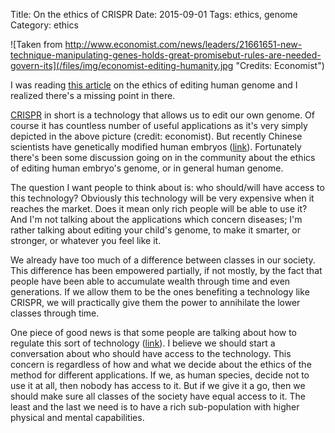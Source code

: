 Title: On the ethics of CRISPR
Date: 2015-09-01
Tags: ethics, genome
Category: ethics

![Taken from http://www.economist.com/news/leaders/21661651-new-technique-manipulating-genes-holds-great-promisebut-rules-are-needed-govern-its](/files/img/economist-editing-humanity.jpg "Credits: Economist")

I was reading [this article](http://www.economist.com/news/leaders/21661651-new-technique-manipulating-genes-holds-great-promisebut-rules-are-needed-govern-its) on the ethics of editing human genome and I realized there's a missing point in there.

[CRISPR](https://en.wikipedia.org/wiki/CRISPR) in short is a technology that allows us to edit our own genome. Of course it has countless number of useful applications as it's very simply depicted in the above picture (credit: economist). But recently Chinese scientists have genetically modified human embryos ([link](http://www.nature.com/news/chinese-scientists-genetically-modify-human-embryos-1.17378)). Fortunately there's been some discussion going on in the community about the ethics of editing human embryo's genome, or in general human genome.

The question I want people to think about is: who should/will have access to this technology? Obviously this technology will be very expensive when it reaches the market. Does it mean only rich people will be able to use it? And I'm not talking about the applications which concern diseases; I'm rather talking about editing your child's genome, to make it smarter, or stronger, or whatever you feel like it.

We already have too much of a difference between classes in our society. This difference has been empowered partially, if not mostly, by the fact that people have been able to accumulate wealth through time and even generations. If we allow them to be the ones benefiting a technology like CRISPR, we will practically give them the power to annihilate the lower classes through time.

One piece of good news is that some people are talking about how to regulate this sort of technology ([link](http://www.nature.com/news/regulate-gene-editing-in-wild-animals-1.17523)). I believe we should start a conversation about who should have access to the technology. This concern is regardless of how and what we decide about the ethics of the method for different applications. If we, as human species, decide not to use it at all, then nobody has access to it. But if we give it a go, then we should make sure all classes of the society have equal access to it. The least and the last we need is to have a rich sub-population with higher physical and mental capabilities.